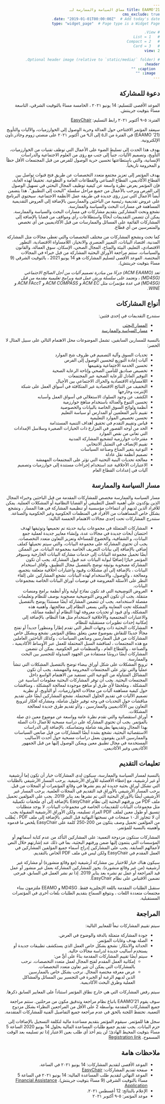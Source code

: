 ```yaml
---
title: EAAMO'21 مساق السياسة والممارسة لـ
cms_exclude: true
date: "2019-01-01T00:00:00Z"  # Add today's date.
type: "widget_page"  # Page type is a Widget Page

# View.
#   1 = List
#   2 = Compact
#   3 = Card
view: 2

# Optional header image (relative to `static/media/` folder).
header:
  caption: ""
  image: ""
---
```

<html dir="rtl">

## دعوة للمشاركة

الموعد الأقصى للتسليم: 14 يونيو ٢٠٢١ ، الخامسة مساءً بالتوقيت الشرقي، التاسعة مساءً بتوقيت جرينتش.

الفترة: ٥-٩ أكتوبر ٢٠٢١
رابط التسليم: [EasyChair](https://easychair.org/conferences/?conf=eaamo21)

سيعقد المؤتمر الافتتاحي حول العدالة وحرية الوصول إلى الخوارزميات، والآليات والتأويج (EAAMO ‘21) في الفترة من الـ٥ إلى الـ٩ من أكتوبر ٢٠٢١ على منصتي زووم  وجاذر.تاون الإلكترونية.
 
يهدف هذا الحدث إلى تسليط الضوء على الأعمال التي توظف تقنيات من الخوارزميات، التأويج، وتصميم الآليات، جنباً إلى جنب مع رؤى من العلوم الاجتماعية والدراسات الإنسانية، والتي باستطاعتها تحسين حرية الوصول للفرص من قبل المجتمعات الأقل حظاً و المحرومة تاريخياً.  

يهدف المؤتمر إلى تعزيز مجتمع متعدد التخصصات عن طريق فتح قنوات تواصل بين القطاع الأكاديمي، القطاع الصناعي والقطاعات العامة و التطوعية. تحقيقاً لهذه الغاية، فإن المؤتمر يعرض نظرة واسعة عن كيفية توظيف المجال البحثي في تسهيل الوصول إلى الفرص ويرحب بالأعمال من جميع مراحل سلسلة "البحث إلى التطبيق". هذا يتضمن أيضاً الأعمال التي تبرز رؤى جديدة في طريقة عمل الأنظمة الاجتماعية. سيحتوي البرنامج على عروض تقديمية رئيسية من الباحثين والممارسين بالإضافة إلى العروض التقديمية المساهمة في مسارات البحث والسياسة والممارسة.   
نشجع ونحث المشاركين بتقديم مشاركات في مسارات البحث والسياسة والممارسة. يمكن أن تتضمن التقديمات أبحاثًا واستطلاعات رأي ومواقف من قضايا بالإضافة إلى المشاركات القائمة على المسائل والممارسات من قبل الأكاديميين من أي تخصص والمتمرسين من أي قطاع.

كما نحث ونشجع المشاركات من مختلف التخصصات والتي تغطي مجالات مثل المشاركة المدنية، اقتصاد البيانات، التمييز العنصري والانحياز، اللامساواة الاقتصادية، التطور الاقتصادي، التعليم، البيئة والمناخ، المجال الصحي، الإسكان، سوق العمالة، والقانون والسياسات. ستتم مراجعة الأوراق البحثية المشاركة من قبل خبراء في المجالات المختصة. الموعد الأقصى لتسليم المشاركات هو 14 يونيو 2021 ،  بالتوقيت الشرقي (9 مساءً بتوقيت جرينتش).

*تعد (ACM EAAMO) جزءًا من مبادرة تصميم آليات من أجل الصالح الاجتماعي (MD4SG) ، وتعتمد على سلسلة ورش عمل فنية وبرامج تعليمية مقدمة من قبل (MD4SG) في عدة مؤتمرات مثل ACM EC و ACM COMPASS و ACM FAccT و WINE.*

## أنواع المشاركات

ستندرج التقديمات في إحدى فئتين:
- [المسار البحثي](https://eaamo.org/cfpresearchar/)
- [مسار السياسة والممارسة](https://eaamo.org/cfppolicyar)
 

بالنسبة للمسارين السابقين، تشمل الموضوعات محل الاهتمام التالي على سبيل المثال لا الحصر:
- تحديات السوق وآلية التصميم في ظروف شح الموارد
- آليات إعادة التوزيع لتحسين الوصول إلى الفرص
- تحسين الخدمة الاجتماعية وتقييمها
- تخصيص صناديق للتأمين الصحي وإتاحة الرعاية الصحية
- التوفير العادل للرعاية الصحية عبر المجتمعات
- اللامساواة الاقتصادية والحراك الاجتماعي بين الأجيال
- التخفيف من النتائج الاقتصادية غير المتكافئة في أسواق العمل على شبكة الإنترنت وخارجها
- الكشف عن وجود السلوك الاستغلالي في أسواق العمل وأسبابه
- تحسين التنوع والعدالة باستخدام مناهج خوارزمية
- أنظمة ولوائح السوق الخاصة بالبيانات والخصوصية
- تقييم تأثير المعلمين أو المدارس أو سياسة التعليم
- تحسين تخصيص الموارد التعليمية
- قياس وتقييم التقدم في تحقيق أهداف التنمية المستدامة
- الحد من أوجه القصور في المزارع ذات الحيازات الصغيرة وسلاسل الإمدادات التي تعاني من نقص الموارد
- مقترحات خوارزمية لتشجيع المشاركة المدنية
- تقييم الإنصاف في التمثيل الانتخابي
- التوعية بتغير المناخ وصناعة السياسات
- تصميم أنظمة نقل عادلة
- معالجة تحديات البنية التحتية التي تؤثر على المجتمعات المهمشة
- الاعتبارات الأخلاقية عند استخدام إجراءات مستندة إلى خوارزميات وتصميم آليات في إعدادات القطاع العام

## مسار السياسة والممارسة
 
مسار السياسة والممارسة مخصص للمشاركات المقدمة من قبل الباحثين وخبراء المجال الذين يؤكدون على أهمية العمل التطبيقي أو القضايا النظامية أو المشكلات العملية. يمكن للأفراد الذين لديهم أي انتماءات مؤسسية أو تنظيمية المشاركة في هذا المسار ، ونشجع بشكل خاص المساهمات من الأفراد في المنظمات الحكومية وغير الحكومية والصناعة. ستندرج المشاركات تحت إحدى مجالات الاهتمام الخمسة التالية:
- المشاركات المتمثلة في مجموعات بيانية حديثة تم تجميعها وتوثيقها لهدف احتضان أبحاث جديدة في مجالات عدة، وإنشاء معايير جديدة لعملية جمع البيانات، و الشفافية، والخضوع للمساءلة وتعزيز التعاون متعدد التخصصات. يجب أن تحتوي المشاركة على مجموعة البيانات، والتي سيتم تحميلها كملف إضافي بالإضافة إلى بيانات التعريف الخاصة بمجموعة البيانات. من الممكن أيضًا تحميل مجموعة البيانات إلى خدمات مشاركة البيانات الخارجية وسيوفر المؤتمر خيارًا إضافيًا لبوابة البيانات عند قبول المشاركة. يجب أن تكون المشاركة مصحوبة بوثيقة توضح بالتفصيل مجال التطبيق، وآفاق استخدام البيانات ، بالإضافة إلى أي مشكلات وقيود واعتبارات أخلاقية متعلقة بتجميع، ومعالجة ، والوصول، والاستخدام لهذه البيانات. نشجع المشاركين على إلقاء النظر على الأسئلة المعروضة في توصيات أوراق البيانات الخاصة بمجموعات البيانات.
- العروض التوضيحية التي قد تكون نماذج أولية و/أو أنظمة برامج ومنصات متنقلة. يجب أن تكون العروض التوضيحية مصحوبة بوصف للنظام وتعليمات مفصلة لاستخدامه. يجب أن تتضمن المشاركة أيضًا مستندًا يوضح بالتفصيل المشكلة تحت المعاينة والتي يسعى النظام إلى معالجتها، وأهمية هذه المشكلة، وأي قيود أو تحديات معروفة لهذا النظام أو أنظمة مماثلة، والاعتبارات المجتمعية والأخلاقية لاستخدام مثل هذا النظام، بالإضافة إلى إمكانية إحداث تطويرات مستقبلية للنظام.
- المشاركات البحثية ذات وجهات النظر التي تقدم إطاراً ومنظوراً جديداً أو تفتح مجالًا جديدًا للنقاش بموضوع معين يتعلق بنطاق المؤتمر. نشجع وبشكل خاص المشاركات من قبل الممارسين وصانعي السياسات ، وكذلك الباحثين العاملين مع هذه المجتمعات ، لمناقشة السبل المحتملة للعمل عبر الأوساط الأكاديمية ، والصناعة ، والقطاع العام ، والمنظمات غير الحكومية. يمكن أن تتضمن المشاركات أيضًا دروسًا مستفادة من الجهود المبذولة للتجسير بين البحث والممارسة.
- ترويج المشكلات على شكل أوراق بيضاء توضح بالتفصيل المشكلات التي تنشأ عملياً والتي تؤثر على المجتمعات المحرومة والمهمشة. يجب أن تكون المشاكل المتناولة من النوعية التي تستفيد من الاهتمام الواسع داخل المجتمعات البحثية. يجب أن توفر المشاركات البحثية معلومات أساسية عن المشكلة ، وملخصًا لأي طرق أو مناهج موجودة لمعالجة المشكلة ، ومناقشات حول كيفية مساهمة آليات من مجالات الخوارزميات، أو التأويج، أو نظرية تصميم الآليات في تقديم الحلول المحتملة. نشجع المشاركين أيضًا على تقديم مناقشات حول التحديات في وجه توفير حلول شاملة، ومشاركة أفكار لترويج التعاون بين الأكاديميين والممارسين ، و/أو تقديم طرق جديدة لمعالجة المشكلات.
- أوراق استقصائية والتي تقدم نظرة عامة وواسعة عن موضوع معين ذي صلة بالمؤتمر. يجب أن تحتوي المشاركة على دراسة مسحية للأعمال ذات الصلة بهذا المجال وتقديمها بطريقة شاملة ومتماسكة. بالإضافة إلى الدراسات الاستقصائية البحثية، نشجع بشدة أيضًا المشاركات من قبل صانعي السياسات والممارسين الذين يقومون بعمل دراسات مسحية حول أحدث الأساليب المستخدمة في مجال تطبيق معين ويمكن الوصول إليها من قبل الجمهور الأكاديمي وغير الأكاديمي.


## تعليمات التقديم

بالنسبة لمسار السياسة والممارسة، سيكون لدى المشاركات خيار أن تكون إما أرشيفية أو غير أرشيفية، مع إعطاء الأفضلية للأوراق الأرشيفية. يرحب المسار الأرشيفي بالطلبات التي تشكل أوراق بحثية جديدة لم يتم نشرها في وقائع المؤتمرات أو المجلات من قبل. يرحب المسار الأرشيفي بالأوراق قيد التقديم في المجلات العلمية. يرحب المسار غير الأرشيفي أيضًا بالأوراق البحثية التي تم نشرها بعد يناير 2019. يجب على المؤلفين تحميل ملف PDF من ورقتهم البحثية إلى نظام  EasyChair بالإضافة إلى أي ملحقات تكميلية مثل مجموعات البيانات للتقديمات الخاصة في مجموعات البيانات.  لا يوجد متطلبات تنسيق أو طول معين لملف PDF المراد تسليمه، ولكن الأوراق الأرشيفية المقبولة يجب أن لا تتجاوز الـ١٠ صفحات في نسختها النهائية قبل النشر. بالإضافة إلى ملف PDF ، يُطلب من المؤلفين تحميل وصف يتكون من 200-250 كلمة على EasyChair  يلخص ما قدموه وأهميته بالنسبة للمؤتمر.

المشاركات ستكون مزدوجة التعمية: على المشاركين التأكد من عدم كتابة أسمائهم أو المؤسسات التي ينتمون إليها ضمن ورقتهم البحثية، بما في ذلك عند إشارتهم خلال النص لأعمالهم السابقة. يجب على المشاركين إدراج أسماء جميع المؤلفين المشاركين في العمل المقدم في EasyChair ولكن ليس في ملف PDF الخاص بالتقديم.

سيكون هناك خيار للاختيار بين مشاركة أرشيفية (مع وقائع منشورة) أو مشاركة غير أرشيفية (من غير وقائع منشورة). يجوز للمشاركين المشاركة بعمل غير منشور أو عمل قيد المراجعة أو عمل تم نشره بعد يناير 2019. إذا تم نشر العمل في السابق، فيرجى تضمين الاقتباس على نظام EasyChair.

سنقبل الطلبات المقدمة باللغة الإنجليزية فقط. MD4SG و EEAMO ملتزمون ببناء مجتمعات متعددة اللغات ، ونتوقع السماح بتقديم الطلبات بلغات أخرى في المؤتمرات المستقبلية.

## المراجعة 
 
سيتم تقييم المشاركات تبعاً للمعايير التالية:
- جودة المشاركة متمثلة بالدقة والوضوح في العرض.
- الصلة بهدف وغايات المؤتمر.
- الحداثة والابتكار: نشجع بشكل خاص العمل الذي يستكشف تطبيقات جديدة أو يستخدم أساليب جديدة لدراسة مجالات حالية.
- سيتم أيضًا تقييم المشاركات المقدمة بناءً على أيٍّ من:
  - إمكانية العمل المقدم لفتح المجال لعمل متعدد التخصصات. نرحب بالمشاركات التي يمكن أن تثير تعاون متعدد التخصصات.
  - عرض معرفة مختصة المجال. نرحب بشكل خاص بالممارسين الذين لديهم الرغبة أو الخبرة في التجسير بين المسائل والمشاكل العملية وطرق البحث الأكاديمية.

سيتم رفض المشاركات التي هي خارج نطاق المؤتمر استناداً على المعايير السابق ذكرها.

سوف يقوم EAAMO’21 باتباع نظام مراجعة وتدقيق مكون من مرحلتين. ستتم مراجعة جميع المشاركات المقدمة بواسطة 2 على الأقل من المراجعين النظراء بشكل مزدوج التعمية. تحتفظ اللجنة بالحق في عدم مراجعة جميع التفاصيل الفنية للمشاركات المتقدمة.

سجل هنا للمؤتمر. سيقوم المؤتمر بتقديم مساعدة مالية لتكلفة التسجيل بالإضافات إلى حزم البيانات. يجب تقديم جميع طلبات المساعدة المالية بحلول 14 يونيو 2020 الساعة 5 مساءً بتوقيت المحيط الهادئ؛ لن يتم أخذ أي طلب بعين الاعتبار إذا تم تسليمه بعد الوقت المسموح. [Registration link](https://eaamo.org/registration) 

## ملاحظات هامة

- الموعد الأقصى لتقديم المشاركات: 14 يونيو ٢٠٢١ في الساعة.
- صفحة تقديم المشاركات: [EasyChair](https://easychair.org/conferences/?conf=eaamo21)
- الموعد النهائي لتقديم طلب المساعدة المالية: 14 يونيو ٢٠٢١ في الساعة 5 مساءً بالتوقيت الشرقي (9 مساءً بتوقيت جرينتش). [Financial Assistance Application](https://forms.gle/AP9nmLStPzHSrqMv7)
- الإعلام بالنتائج: 12 أغسطس ٢٠٢١.
- موعد المؤتمر: ٥-٩ أكتوبر ٢٠٢١
